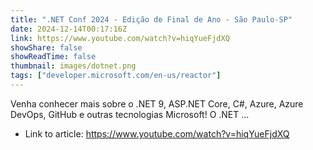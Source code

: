 ```yaml
---
title: ".NET Conf 2024 - Edição de Final de Ano - São Paulo-SP"
date: 2024-12-14T00:17:16Z
link: https://www.youtube.com/watch?v=hiqYueFjdXQ
showShare: false
showReadTime: false
thumbnail: images/dotnet.png
tags: ["developer.microsoft.com/en-us/reactor"]
---
```

Venha conhecer mais sobre o .NET 9, ASP.NET Core, C#, Azure, Azure DevOps, GitHub e outras tecnologias Microsoft! O .NET ...

- Link to article: https://www.youtube.com/watch?v=hiqYueFjdXQ